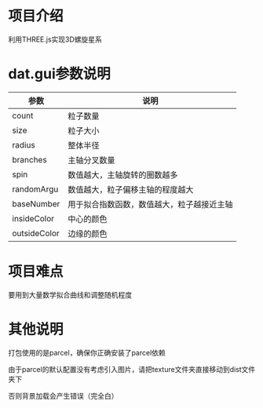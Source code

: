 # 项目介绍

利用THREE.js实现3D螺旋星系

# dat.gui参数说明

| 参数         | 说明                                       |
| ------------ | ------------------------------------------ |
| count        | 粒子数量                                   |
| size         | 粒子大小                                   |
| radius       | 整体半径                                   |
| branches     | 主轴分叉数量                               |
| spin         | 数值越大，主轴旋转的圈数越多               |
| randomArgu   | 数值越大，粒子偏移主轴的程度越大           |
| baseNumber   | 用于拟合指数函数，数值越大，粒子越接近主轴 |
| insideColor  | 中心的颜色                                 |
| outsideColor | 边缘的颜色                                 |

# 项目难点

要用到大量数学拟合曲线和调整随机程度

# 其他说明

打包使用的是parcel，确保你正确安装了parcel依赖

由于parcel的默认配置没有考虑引入图片，请把texture文件夹直接移动到dist文件夹下

否则背景加载会产生错误（完全白）



